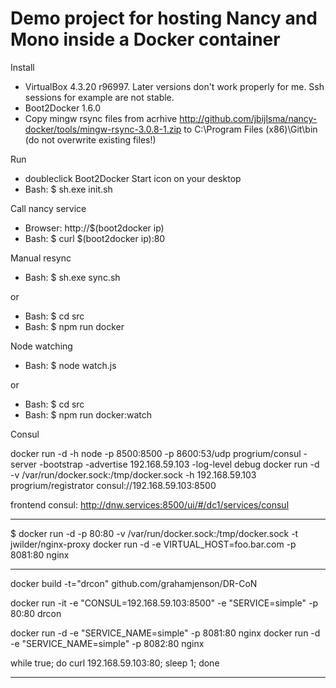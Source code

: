 Demo project for hosting Nancy and Mono inside a Docker container
=================================================================

Install

- VirtualBox 4.3.20 r96997. Later versions don't work properly for me. Ssh sessions for example are not stable.
- Boot2Docker 1.6.0
- Copy mingw rsync files from acrhive http://github.com/jbijlsma/nancy-docker/tools/mingw-rsync-3.0.8-1.zip to C:\Program Files (x86)\Git\bin (do not overwrite existing files!)

Run

- doubleclick Boot2Docker Start icon on your desktop
- Bash: $ sh.exe init.sh

Call nancy service

- Browser: http://$(boot2docker ip)
- Bash: $ curl $(boot2docker ip):80

Manual resync

- Bash: $ sh.exe sync.sh

or

- Bash: $ cd src
- Bash: $ npm run docker

Node watching 

- Bash: $ node watch.js

or

- Bash: $ cd src
- Bash: $ npm run docker:watch


Consul

docker run -d -h node -p 8500:8500 -p 8600:53/udp progrium/consul -server -bootstrap -advertise 192.168.59.103 -log-level debug
docker run -d -v /var/run/docker.sock:/tmp/docker.sock -h 192.168.59.103 progrium/registrator consul://192.168.59.103:8500

frontend consul: http://dnw.services:8500/ui/#/dc1/services/consul

--------------------------------------------------------------------

$ docker run -d -p 80:80 -v /var/run/docker.sock:/tmp/docker.sock -t jwilder/nginx-proxy
docker run -d -e VIRTUAL_HOST=foo.bar.com -p 8081:80 nginx

--------------------------------------------------------------------

docker build -t="drcon" github.com/grahamjenson/DR-CoN

docker run -it -e "CONSUL=192.168.59.103:8500" -e "SERVICE=simple" -p 80:80 drcon

docker run -d -e "SERVICE_NAME=simple" -p 8081:80 nginx
docker run -d -e "SERVICE_NAME=simple" -p 8082:80 nginx

while true; do curl 192.168.59.103:80; sleep 1; done

--------------------------------------------------------------------